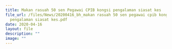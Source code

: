 ```yaml
---
title: Makan rasuah 50 sen Pegawai CPIB kongsi pengalaman siasat kes
file_url: /files/News/20200416_bh_makan rasuah 50 sen pegawai cpib kongsi
  pengalaman siasat kes.pdf
date: 2020-04-16
layout: file
description: ""
image: ""
---
```

